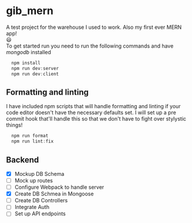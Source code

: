 # gib_mern

A test project for the warehouse I used to work. Also my first ever MERN app!  
:smiley:  
To get started run you need to run the following commands and have *mongodb* installed

```javascript
  npm install
  npm run dev:server
  npm run dev:client
```

## Formatting and linting
I have included npm scripts that will handle formatting and linting if your code editor doesn't have the necessary defaults set. I will set up a pre commit hook that'll handle this so that we don't have to fight over stylystic things!

```javascript
  npm run format
  npm run lint:fix
```  

## Backend

- [x] Mockup DB Schema
- [ ] Mock up routes
- [ ] Configure Webpack to handle server
- [x] Create DB Schmea in Mongoose
- [ ] Create DB Controllers
- [ ] Integrate Auth
- [ ] Set up API endpoints
